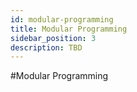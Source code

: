 ```yaml
---
id: modular-programming
title: Modular Programming
sidebar_position: 3
description: TBD
---
```


#Modular Programming
